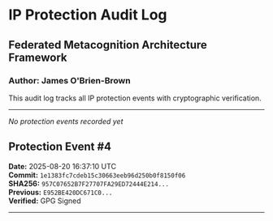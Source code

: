 ﻿# IP Protection Audit Log

## Federated Metacognition Architecture Framework
### Author: James O'Brien-Brown

This audit log tracks all IP protection events with cryptographic verification.

---

*No protection events recorded yet*

## Protection Event #4
**Date:** 2025-08-20 16:37:10 UTC  
**Commit:** `1e1383fc7cdeb15c30663eeb96d250b0f8150f06`  
**SHA256:** `957C07652B7F27707FA29ED72444E214...`  
**Previous:** `E952BE420DC671C0...`  
**Verified:**  GPG Signed

---
